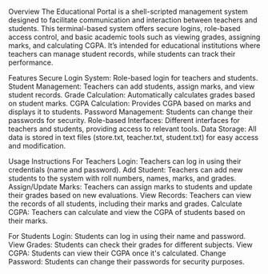 Overview
The Educational Portal is a shell-scripted management system designed to facilitate communication and interaction between teachers and students. 
This terminal-based system offers secure logins, role-based access control, and basic academic tools such as viewing grades, assigning marks, and calculating CGPA. 
It’s intended for educational institutions where teachers can manage student records, while students can track their performance.



Features
Secure Login System: Role-based login for teachers and students.
Student Management: Teachers can add students, assign marks, and view student records.
Grade Calculation: Automatically calculates grades based on student marks.
CGPA Calculation: Provides CGPA based on marks and displays it to students.
Password Management: Students can change their passwords for security.
Role-based Interfaces: Different interfaces for teachers and students, providing access to relevant tools.
Data Storage: All data is stored in text files (store.txt, teacher.txt, student.txt) for easy access and modification.



Usage Instructions
For Teachers
Login: Teachers can log in using their credentials (name and password).
Add Student: Teachers can add new students to the system with roll numbers, names, marks, and grades.
Assign/Update Marks: Teachers can assign marks to students and update their grades based on new evaluations.
View Records: Teachers can view the records of all students, including their marks and grades.
Calculate CGPA: Teachers can calculate and view the CGPA of students based on their marks.

For Students
Login: Students can log in using their name and password.
View Grades: Students can check their grades for different subjects.
View CGPA: Students can view their CGPA once it's calculated.
Change Password: Students can change their passwords for security purposes.

